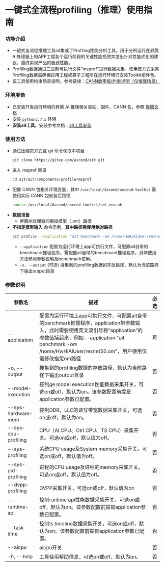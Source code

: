 # 一键式全流程profiling（推理）使用指南

### 功能介绍
- 一键式全流程推理工具ait集成了Profiling性能分析工具，用于分析运行在昇腾AI处理器上的APP工程各个运行阶段的关键性能瓶颈并提出针对性能优化的建议，最终实现产品的极致性能。
- Profiling数据通过二进制可执行文件”msprof”进行数据采集，使用该方式采集Profiling数据需确保应用工程或算子工程所在运行环境已安装Toolkit组件包。
- 该工具使用约束场景说明，参考链接：[CANN商用版/约束说明（仅推理场景）](https://www.hiascend.com/document/detail/zh/canncommercial/60RC1/devtools/auxiliarydevtool/atlasaccuracy_16_0035.html)

### 环境准备
- 已安装开发运行环境的昇腾 AI 推理相关驱动、固件、CANN 包，参照 [昇腾文档](https://www.hiascend.com/zh/document)
- 安装 `python3.7.5` 环境
- **安装ait工具**，安装参考文档：[ait工具安装](https://gitee.com/ascend/ait/blob/master/ait/docs/install/README.md)

### 使用方法
- 通过压缩包方式或 git 命令获取本项目
  ```sh
  git clone https://gitee.com/ascend/ait.git
  ```
- 进入 msprof 目录
  ```sh
  cd ait/ait/components/profile/msprof
  ```
- 配置 CANN 包相关环境变量，其中 `/usr/local/Ascend/ascend-toolkit` 需使用实际 CANN 包安装后路径
  ```sh
  source /usr/local/Ascend/ascend-toolkit/set_env.sh
  ```
- **数据准备**
  - 昇腾AI处理器的离线模型（.om）路径
- **不指定模型输入** 命令示例，**其中路径需使用绝对路径**
  ```sh
  ait profile --application "ait benchmark -om /home/HwHiAiUser/resnet101_bs1.om" --output  /home/HwHiAiUser/result
  ```
  - `--application` 配置为运行环境上app可执行文件，可配置ait自带的benchmark推理程序，需配置ait自带的benchmark推理程序，具体使用方法参照参数说明及benchmark使用。
  - `-o, --output` (可选) 搜集到的profiling数据的存放路径，默认为当前路径下输出output目录

### 参数说明

  | 参数名                    | 描述                                       | 必选   |
  | ------------------------ | ---------------------------------------- | ---- |
  | --application            | 配置为运行环境上app可执行文件，可配置ait自带的benchmark推理程序，application带参数输入，此时需要使用英文双引号将”application”的参数值括起来，例如--application "ait benchmark -om /home/HwHiAiUser/resnet50.om"，用户使用仅需修改指定om路径 | 是    |
  | -o, --output             | 搜集到的profiling数据的存放路径，默认为当前路径下输出output目录                                                                | 否    |
  | --model-execution        | 控制ge model execution性能数据采集开关，可选on或off，默认为on。该参数配置前提是application参数已配置。 | 否    |
  | --sys-hardware-mem       | 控制DDR，LLC的读写带宽数据采集开关，可选on或off，默认为on。 | 否    |
  | --sys-cpu-profiling      | CPU（AI CPU、Ctrl CPU、TS CPU）采集开关。可选on或off，默认值为off。                           | 否    |
  | --sys-profiling          | 系统CPU usage及System memory采集开关。可选on或off，默认值为off。 | 否    |
  | --sys-pid-profiling      | 进程的CPU usage及进程的memory采集开关。可选on或off，默认值为off。 | 否    |
  | --dvpp-profiling         | DVPP采集开关，可选on或off，默认值为on | 否    |
  | --runtime-api            | 控制runtime api性能数据采集开关，可选on或off，默认为on。该参数配置前提是application参数已配置。 | 否    |
  | --task-time              | 控制ts timeline数据采集开关，可选on或off，默认为on。该参数配置前提是application参数已配置。 | 否    |
  | --aicpu                  | aicpu开关 | 否  |
  | -h, --help               | 工具使用帮助信息，可选on或off，默认为on。               | 否  |

